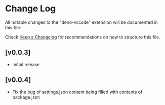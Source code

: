 # Change Log
All notable changes to the "deno-vscode" extension will be documented in this file.

Check [Keep a Changelog](http://keepachangelog.com/) for recommendations on how to structure this file.

## [v0.0.3]
- Initial release

## [v0.0.4]
- Fix the bug of settings.json content being filled with contents of package.json